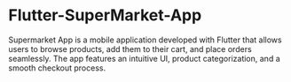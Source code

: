 # Flutter-SuperMarket-App
Supermarket App is a mobile application developed with Flutter that allows users to browse products, add them to their cart, and place orders seamlessly. The app features an intuitive UI, product categorization, and a smooth checkout process.
